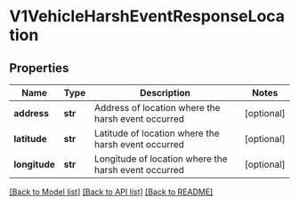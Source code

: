 # V1VehicleHarshEventResponseLocation

## Properties
Name | Type | Description | Notes
------------ | ------------- | ------------- | -------------
**address** | **str** | Address of location where the harsh event occurred | [optional] 
**latitude** | **str** | Latitude of location where the harsh event occurred | [optional] 
**longitude** | **str** | Longitude of location where the harsh event occurred | [optional] 

[[Back to Model list]](../README.md#documentation-for-models) [[Back to API list]](../README.md#documentation-for-api-endpoints) [[Back to README]](../README.md)


